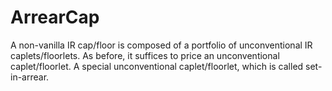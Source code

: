 # ArrearCap
A non-vanilla IR cap/floor is composed of a portfolio of unconventional IR caplets/floorlets. As before, it suffices to price an unconventional caplet/floorlet.  A special unconventional caplet/floorlet, which is called set-in-arrear.
